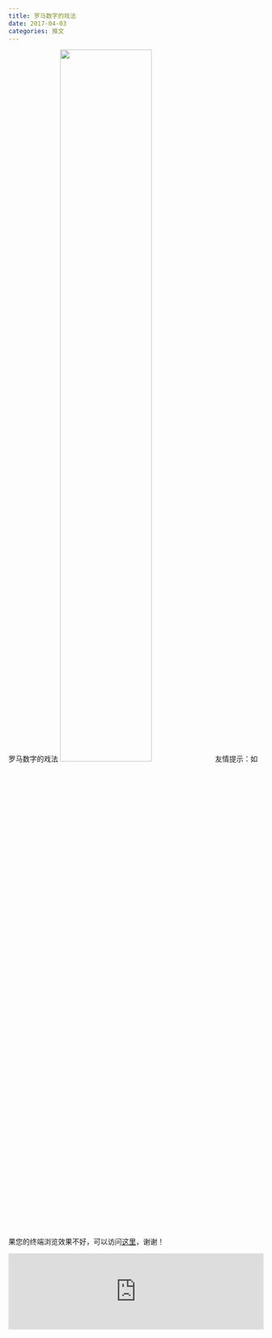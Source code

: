 ```yaml
---
title: 罗马数字的戏法
date: 2017-04-03
categories: 推文
---
```

罗马数字的戏法
<img src="http://mmbiz.qpic.cn/mmbiz_jpg/ACviaWTBFxhbajND99PibbabZRRicVicV1K84JA4r8OGKUFKamBcYxGqSKCJDia9GaEhn9AibxxZ8PVHVHopkVoKRsOQ/0?wx_fmt.jpeg" style="width: 60%; height: auto;"/><!--more-->
友情提示：如果您的终端浏览效果不好，可以访问[这里](https://stata-club.github.io/stata_article/2017-04-03.html)，谢谢！
<iframe src="https://stata-club.github.io/stata_article/2017-04-03.html" id="iframepage" frameborder="0" scrolling="no" marginheight="0" marginwidth="0" width="100%" onLoad="iFrameHeight()"></iframe>
<script type="text/javascript" language="javascript">
function iFrameHeight() {
var ifm= document.getElementById("iframepage");
var subWeb = document.frames ? document.frames["iframepage"].document : ifm.contentDocument;   
if(ifm != null && subWeb != null) {
 ifm.height = subWeb.body.scrollHeight;
} 
} 
</script> 
